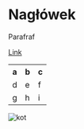 <h1> Nagłówek </h1>

<p> Parafraf </p>

<a href="https://isitchristmas.com">Link</a>

<table>
  <tr>
    <th>a</th>
    <th>b</th>
    <th>c</th>
  </tr>
  <tr>
    <td>d</td>
    <td>e</td>
    <td>f</td>
  </tr>
  <tr>
    <td>g</td>
    <td>h</td>
    <td>i</td>
  </tr>
</table>

<img src="https://zooart.com.pl/blog/wp-content/uploads/2020/10/kot-bengalski-6.jpeg" alt="kot">


